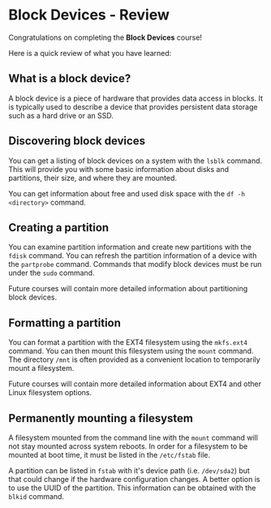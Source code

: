 # Block Devices - Review

Congratulations on completing the **Block Devices** course!

Here is a quick review of what you have learned:

## What is a block device?

A block device is a piece of hardware that provides data access in blocks. It is typically used to describe a device that provides persistent data storage such as a hard drive or an SSD.

## Discovering block devices

You can get a listing of block devices on a system with the `lsblk` command. This will provide you with some basic information about disks and partitions, their size, and where they are mounted.

You can get information about free and used disk space with the `df -h <directory>` command.

## Creating a partition

You can examine partition information and create new partitions with the `fdisk` command. You can refresh the partition information of a device with the `partprobe` command. Commands that modify block devices must be run under the `sudo` command.

Future courses will contain more detailed information about partitioning block devices.

## Formatting a partition

You can format a partition with the EXT4 filesystem using the `mkfs.ext4` command. You can then mount this filesystem using the `mount` command. The directory `/mnt` is often provided as a convenient location to temporarily mount a filesystem.

Future courses will contain more detailed information about EXT4 and other Linux filesystem options.

## Permanently mounting a filesystem

A filesystem mounted from the command line with the `mount` command will not stay mounted across system reboots. In order for a filesystem to be mounted at boot time, it must be listed in the `/etc/fstab` file.

A partition can be listed in `fstab` with it's device path (i.e. `/dev/sda2`) but that could change if the hardware configuration changes. A better option is to use the UUID of the partition. This information can be obtained with the `blkid` command.

